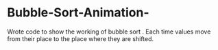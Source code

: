 # Bubble-Sort-Animation-
Wrote code to show the working of bubble sort . Each time values move from their place to the place where they are shifted.
